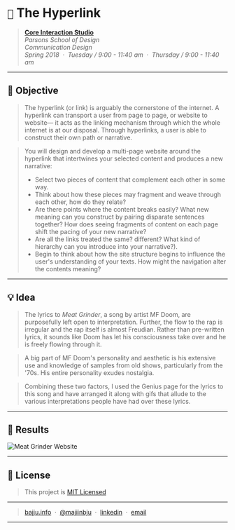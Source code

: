 # `📖` The Hyperlink
> **[Core Interaction Studio](https://github.com/majiinbju/core-interaction-studio-2018)**<br>
> *Parsons School of Design<br>
> Communication Design<br>
> Spring 2018 &nbsp;&middot;&nbsp;
> Tuesday / 9:00 - 11:40 am &nbsp;&middot;&nbsp;
> Thursday / 9:00 - 11:40 am*
---
## 🎯 Objective
> The hyperlink (or link) is arguably the cornerstone of the internet. A hyperlink can transport a user from page to page, or website to website— it acts as the linking mechanism through which the whole internet is at our disposal. Through hyperlinks, a user is able to construct their own path or narrative.

> You will design and develop a multi-page website around the hyperlink that intertwines your selected content and produces a new narrative:
> - Select two pieces of content that complement each other in some way. 
> - Think about how these pieces may fragment and weave through each other, how do they relate? 
> - Are there points where the content breaks easily? What new meaning can you construct by pairing disparate sentences together? How does seeing fragments of content on each page shift the pacing of your new narrative? 
> - Are all the links treated the same? different? What kind of hierarchy can you introduce into your narrative?).
> - Begin to think about how the site structure begins to influence the user's understanding of your texts. How might the navigation alter the contents meaning?  
---
## 💡 Idea
> The lyrics to *Meat Grinder*, a song by artist MF Doom, are purposefully left open to interpretation. Further, the flow to the rap is irregular and the rap itself is almost Freudian. Rather than pre-written lyrics, it sounds like Doom has let his consciousness take over and he is freely flowing through it. 

> A big part of MF Doom's personality and aesthetic is his extensive use and knowledge of samples from old shows, particularly from the '70s. His entire personality exudes nostalgia.

> Combining these two factors, I used the Genius page for the lyrics to this song and have arranged it along with gifs that allude to the various interpretations people have had over these lyrics.
---

## 🧪 Results
![Meat Grinder Website](assets/readme/meat-grinder-landing.gif)

---
## 🪪 License
> This project is [MIT Licensed](LICENSE.md)
---
> [bajju.info](https://www.bajju.info) &nbsp;&middot;&nbsp;
> [@majiinbju](https://github.com/majiinbju) &nbsp;&middot;&nbsp;
> [linkedin](https://www.linkedin.com/in/vivek-bajaj-4a8035152/) &nbsp;&middot;&nbsp;
> [email](mailto:hi@vivekbajaj.design)
---
